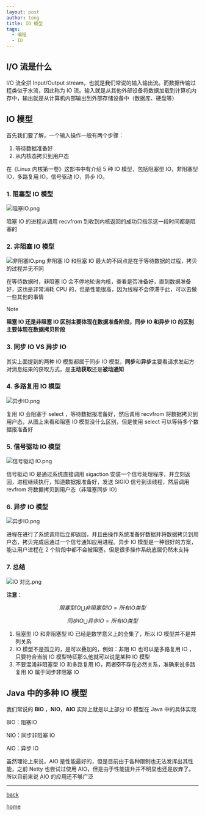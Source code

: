 ```yaml
---
layout: post
author: tong
title: IO 模型
tags:
  - 编程
  - IO
---
```

## I/O 流是什么

I/O 流全拼 Input/Output stream，也就是我们常说的输入输出流。而数据传输过程类似于水流，因此称为 IO 流。输入就是从其他外部设备将数据加载到计算机内存中，输出就是从计算机内部输出到外部存储设备中（数据库、硬盘等）

## IO 模型

首先我们要了解，一个输入操作一般有两个步骤：
1. 等待数据准备好
2. 从内核态拷贝到用户态

在《Linux 内核第一卷》这部书中有介绍 5 种 IO 模型，包括阻塞型 IO，非阻塞型 IO，多路复用 IO，信号驱动 IO，异步 IO。

### 1. 阻塞型 IO 模型

![阻塞IO.png](https://cdn.jsdelivr.net/gh/TongCodeSpace/picForBlog@master/data%E6%88%AA%E5%B1%8F2023-10-19%2016.19.41.png)

阻塞 IO 的进程从调用 recvfrom 到收到内核返回的成功只指示这一段时间都是阻塞的

### 2. 非阻塞 IO 模型

![非阻塞IO.png](https://cdn.jsdelivr.net/gh/TongCodeSpace/picForBlog@master/data20231019163403.png)
非阻塞 IO 和阻塞 IO 最大的不同点是在于等待数据的过程，拷贝的过程并无不同

在等待数据时，非阻塞 IO 会不停地轮询内核，查看是否准备好，直到数据准备好，这也是非常消耗 CPU 的，但是性能很高，因为线程不会停滞于此，可以去做一些其他的事情 

> [!note]
> **阻塞 IO 还是非阻塞 IO 区别主要体现在数据准备阶段，同步 IO 和异步 IO 的区别主要体现在数据拷贝阶段**


### 3. 同步 IO VS 异步 IO

其实上面提到的两种 IO 模型都属于同步 IO 模型，**同步**和**异步**主要看请求发起方对消息结果的获取方式，是**主动获取**还是**被动通知**

### 4. 多路复用 IO 模型

![异步IO.png](https://cdn.jsdelivr.net/gh/TongCodeSpace/picForBlog@master/data%E6%88%AA%E5%B1%8F2023-10-20%2017.29.49.png)

复用 IO 会阻塞于 select ，等待数据报准备好，然后调用 recvfrom 将数据拷贝到用户态，从图上来看和阻塞 IO 模型没什么区别，但是使用 select 可以等待多个数据报准备好

### 5. 信号驱动 IO 模型

![信号驱动 IO.png](https://cdn.jsdelivr.net/gh/TongCodeSpace/picForBlog@master/data%E6%88%AA%E5%B1%8F2023-10-20%2017.36.40.png)

信号驱动 IO 是通过系统直接调用 sigaction 安装一个信号处理程序，并立刻返回，进程继续执行，知道数据报准备好，发送 SIGIO 信号到该线程，然后调用 revfrom 将数据拷贝到用户态（非阻塞同步 IO）

### 6. 异步 IO 模型

![异步IO.png](https://cdn.jsdelivr.net/gh/TongCodeSpace/picForBlog@master/data%E6%88%AA%E5%B1%8F2023-10-20%2017.38.00.png)

进程在进行了系统调用后立即返回，并且由操作系统准备好数据并将数据拷贝到用户态，拷贝完成后通过一个信号通知应用进程。异步 IO 模型是一种很好的方案，能让用户进程在 2 个阶段中都不会被阻塞，但是很多操作系统底层仍然未支持

### 7. 总结

![IO 对比.png](https://cdn.jsdelivr.net/gh/TongCodeSpace/picForBlog@master/data%E6%88%AA%E5%B1%8F2023-10-20%2017.38.07.png)

**注意**：

$$阻塞型 IO \bigcup 非阻塞型 IO = 所有 IO 类型$$

$$同步 IO \bigcup 异步 IO = 所有 IO 类型$$

1.  阻塞型 IO 和非阻塞型 IO 已经是数学意义上的全集了，所以 IO 模型并不是并列关系
2. IO 模型不是孤立的，是可以叠加的，例如：非阻 IO 也可以是多路复用 IO ，只要符合当前 IO 模型特征那么他就可以说是某种 IO 模型
3. 不要混淆非阻塞型 IO 和多路复用 IO，两者❎不存在必然关系，准确来说多路复用 IO 属于同步非阻塞 IO
## Java 中的多种 IO 模型

我们常说的 **BIO** ，**NIO**，**AIO** 实际上就是以上部分 IO 模型在 Java 中的具体实现

BIO：阻塞IO

NIO：同步非阻塞 IO

AIO：异步 IO

虽然理论上来说，AIO 是性能最好的，但是目前由于各种限制也无法发挥出其性能，之前 Netty 也尝试过使用 AIO，但是由于性能提升并不明显也还是放弃了。所以目前来说 AIO 的应用还不够广泛


---
[back](初识Netty.md)


[home](../../../../index.md)